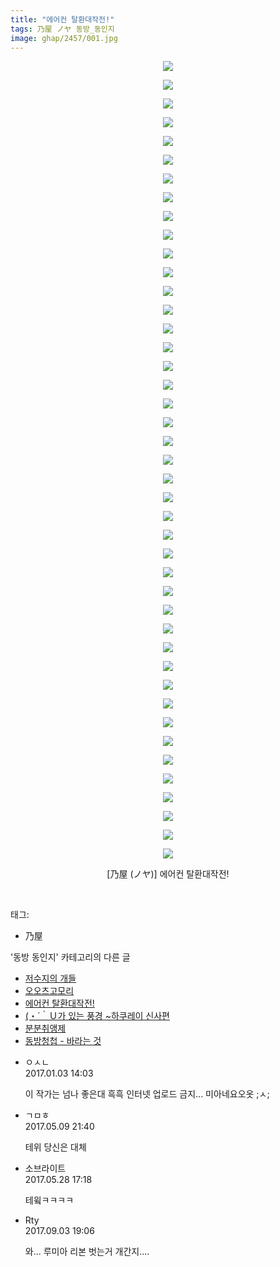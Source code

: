 ```yaml
---
title: "에어컨 탈환대작전!"
tags: 乃屋 ノヤ 동방_동인지
image: ghap/2457/001.jpg
---
```

<div class="article">
<p style="text-align: center; clear: none; float: none;"><img src="{{ site.nasurl }}/ghap/2457/001.jpg"/></p>
<p style="text-align: center; clear: none; float: none;"><img src="{{ site.nasurl }}/ghap/2457/002.jpg"/></p>
<p style="text-align: center; clear: none; float: none;"><img src="{{ site.nasurl }}/ghap/2457/003.jpg"/></p>
<p style="text-align: center; clear: none; float: none;"><img src="{{ site.nasurl }}/ghap/2457/004.jpg"/></p>
<p style="text-align: center; clear: none; float: none;"><img src="{{ site.nasurl }}/ghap/2457/005.jpg"/></p>
<p style="text-align: center; clear: none; float: none;"><img src="{{ site.nasurl }}/ghap/2457/006.jpg"/></p>
<p style="text-align: center; clear: none; float: none;"><img src="{{ site.nasurl }}/ghap/2457/007.jpg"/></p>
<p style="text-align: center; clear: none; float: none;"><img src="{{ site.nasurl }}/ghap/2457/008.jpg"/></p>
<p style="text-align: center; clear: none; float: none;"><img src="{{ site.nasurl }}/ghap/2457/009.jpg"/></p>
<p style="text-align: center; clear: none; float: none;"><img src="{{ site.nasurl }}/ghap/2457/010.jpg"/></p>
<p style="text-align: center; clear: none; float: none;"><img src="{{ site.nasurl }}/ghap/2457/011.jpg"/></p>
<p style="text-align: center; clear: none; float: none;"><img src="{{ site.nasurl }}/ghap/2457/012.jpg"/></p>
<p style="text-align: center; clear: none; float: none;"><img src="{{ site.nasurl }}/ghap/2457/013.jpg"/></p>
<p style="text-align: center; clear: none; float: none;"><img src="{{ site.nasurl }}/ghap/2457/014.jpg"/></p>
<p style="text-align: center; clear: none; float: none;"><img src="{{ site.nasurl }}/ghap/2457/015.jpg"/></p>
<p style="text-align: center; clear: none; float: none;"><img src="{{ site.nasurl }}/ghap/2457/016.jpg"/></p>
<p style="text-align: center; clear: none; float: none;"><img src="{{ site.nasurl }}/ghap/2457/017.jpg"/></p>
<p style="text-align: center; clear: none; float: none;"><img src="{{ site.nasurl }}/ghap/2457/018.jpg"/></p>
<p style="text-align: center; clear: none; float: none;"><img src="{{ site.nasurl }}/ghap/2457/019.jpg"/></p>
<p style="text-align: center; clear: none; float: none;"><img src="{{ site.nasurl }}/ghap/2457/020.jpg"/></p>
<p style="text-align: center; clear: none; float: none;"><img src="{{ site.nasurl }}/ghap/2457/021.jpg"/></p>
<p style="text-align: center; clear: none; float: none;"><img src="{{ site.nasurl }}/ghap/2457/022.jpg"/></p>
<p style="text-align: center; clear: none; float: none;"><img src="{{ site.nasurl }}/ghap/2457/023.jpg"/></p>
<p style="text-align: center; clear: none; float: none;"><img src="{{ site.nasurl }}/ghap/2457/024.jpg"/></p>
<p style="text-align: center; clear: none; float: none;"><img src="{{ site.nasurl }}/ghap/2457/025.jpg"/></p>
<p style="text-align: center; clear: none; float: none;"><img src="{{ site.nasurl }}/ghap/2457/026.jpg"/></p>
<p style="text-align: center; clear: none; float: none;"><img src="{{ site.nasurl }}/ghap/2457/027.jpg"/></p>
<p style="text-align: center; clear: none; float: none;"><img src="{{ site.nasurl }}/ghap/2457/028.jpg"/></p>
<p style="text-align: center; clear: none; float: none;"><img src="{{ site.nasurl }}/ghap/2457/029.jpg"/></p>
<p style="text-align: center; clear: none; float: none;"><img src="{{ site.nasurl }}/ghap/2457/030.jpg"/></p>
<p style="text-align: center; clear: none; float: none;"><img src="{{ site.nasurl }}/ghap/2457/031.jpg"/></p>
<p style="text-align: center; clear: none; float: none;"><img src="{{ site.nasurl }}/ghap/2457/032.jpg"/></p>
<p style="text-align: center; clear: none; float: none;"><img src="{{ site.nasurl }}/ghap/2457/033.jpg"/></p>
<p style="text-align: center; clear: none; float: none;"><img src="{{ site.nasurl }}/ghap/2457/034.jpg"/></p>
<p style="text-align: center; clear: none; float: none;"><img src="{{ site.nasurl }}/ghap/2457/035.jpg"/></p>
<p style="text-align: center; clear: none; float: none;"><img src="{{ site.nasurl }}/ghap/2457/036.jpg"/></p>
<p style="text-align: center; clear: none; float: none;"><img src="{{ site.nasurl }}/ghap/2457/037.jpg"/></p>
<p style="text-align: center; clear: none; float: none;"><img src="{{ site.nasurl }}/ghap/2457/038.jpg"/></p>
<p style="text-align: center; clear: none; float: none;"><img src="{{ site.nasurl }}/ghap/2457/039.jpg"/></p>
<p style="text-align: center; clear: none; float: none;"><img src="{{ site.nasurl }}/ghap/2457/040.jpg"/></p>
<p style="text-align: center; clear: none; float: none;"><img src="{{ site.nasurl }}/ghap/2457/041.jpg"/></p>
<p style="text-align: center; clear: none; float: none;"><img src="{{ site.nasurl }}/ghap/2457/042.jpg"/></p>
<p style="text-align: center; clear: none; float: none;"><img src="{{ site.nasurl }}/ghap/2457/043.jpg"/></p>
<p style="text-align: center; clear: none; float: none;">[乃屋 (ノヤ)] 에어컨 탈환대작전!</p>
<p><br/></p>
</div><div class="tagTrail">
<p>태그: </p>
<ul>
<li>乃屋</li>
</ul>
</div><div class="another">
<p>'동방 동인지' 카테고리의 다른 글</p>
<ul>
<li><a href="/2016-10-05-ghap_2459">저수지의 개들</a></li>
<li><a href="/2016-10-05-ghap_2458">오오츠고모리</a></li>
<li><a href="/2016-10-05-ghap_2457">에어컨 탈환대작전!</a></li>
<li><a href="/2016-10-05-ghap_2456">(・´｀Ｕ가 있는 풍경 ~하쿠레이 신사편</a></li>
<li><a href="/2016-10-05-ghap_2455">분분취앵제</a></li>
<li><a href="/2016-10-05-ghap_2454">동방청첩 - 바라는 것</a></li>
</ul>
</div><div class="cb_module cb_fluid">
<div class="cb_wrt cb_profile">
<div class="comment">
<ul>
<li class="cb_thumb_off" id="comment14882315">
<div class="cb_comment_area">
<div class="cb_info_area">
<div class="cb_section">
<span class="cb_nick_name">ㅇㅅㄴ</span>
</div>
<div class="cb_section">
<span class="cb_date">2017.01.03 14:03 </span>
</div>
</div>
<div class="cb_dsc_comment">
<p class="cb_dsc">
											이 작가는 넘나 좋은대 흑흑 인터넷 업로드 금지... 미아네요오옷 ;ㅅ;
										</p>
</div>
</div></li>
<li class="cb_thumb_off" id="comment14984841">
<div class="cb_comment_area">
<div class="cb_info_area">
<div class="cb_section">
<span class="cb_nick_name">ㄱㅁㅎ</span>
</div>
<div class="cb_section">
<span class="cb_date">2017.05.09 21:40 </span>
</div>
</div>
<div class="cb_dsc_comment">
<p class="cb_dsc">
											테위 당신은 대체
										</p>
</div>
</div></li>
<li class="cb_thumb_off" id="comment15000167">
<div class="cb_comment_area">
<div class="cb_info_area">
<div class="cb_section">
<span class="cb_nick_name">소브라이트</span>
</div>
<div class="cb_section">
<span class="cb_date">2017.05.28 17:18 </span>
</div>
</div>
<div class="cb_dsc_comment">
<p class="cb_dsc">
											테윜ㅋㅋㅋㅋ
										</p>
</div>
</div></li>
<li class="cb_thumb_off" id="comment15075441">
<div class="cb_comment_area">
<div class="cb_info_area">
<div class="cb_section">
<span class="cb_nick_name">Rty</span>
</div>
<div class="cb_section">
<span class="cb_date">2017.09.03 19:06 </span>
</div>
</div>
<div class="cb_dsc_comment">
<p class="cb_dsc">
											와... 루미아 리본 벗는거 개간지....
										</p>
</div>
</div></li>
</ul>
</div>
</div><!-- commentList close -->
</div>